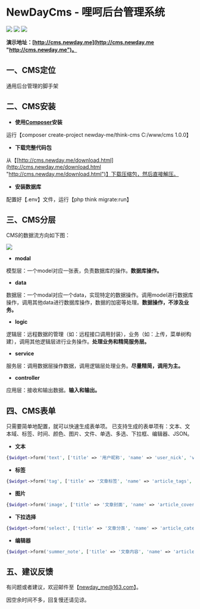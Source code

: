 # NewDayCms - 哩呵后台管理系统

![](https://img.shields.io/github/stars/newday-me/think-cms.svg) ![](https://img.shields.io/github/forks/newday-me/think-cms.svg) ![](https://img.shields.io/github/tag/newday-me/think-cms.svg)

**演示地址：[http://cms.newday.me](http://cms.newday.me "http://cms.newday.me")。**

## 一、CMS定位
通用后台管理的脚手架

## 二、CMS安装

* **使用[Composer](http://www.phpcomposer.com/ "Composer")安装**

运行【composer create-project newday-me/think-cms C:/www/cms 1.0.0】

*  **下载完整代码包**

从【[http://cms.newday.me/download.html](http://cms.newday.me/download.html "http://cms.newday.me/download.html")】下载压缩包，然后直接解压。

*  **安装数据库**

配置好【.env】文件，运行【php think migrate:run】

## 三、CMS分层

CMS的数据流方向如下图：

![](https://raw.githubusercontent.com/newday-me/think-cms/master/public/assets/image/flow.png)

* **modal**

模型层：一个model对应一张表，负责数据库的操作。**数据库操作。**

* **data**

数据层：一个modal对应一个data，实现特定的数据操作。调用model进行数据库操作，调用其他data进行数据库操作，数据的加密等处理。**数据操作，不涉及业务。**

* **logic**

逻辑层：远程数据的管理（如：远程接口调用封装），业务（如：上传，菜单树构建），调用其他逻辑层进行业务操作。**处理业务和精简服务层。**

* **service**

服务层：调用数据层操作数据，调用逻辑层处理业务。**尽量精简，调用为主。**

* **controller**

应用层：接收和输出数据。**输入和输出。**

## 四、CMS表单

只需要简单地配置，就可以快速生成表单项。
已支持生成的表单项有：文本、文本域、标签、时间、颜色、图片、文件、单选、多选、下拉框、编辑器、JSON。

* **文本**

```php
{$widget->form('text', ['title' => '用户昵称', 'name' => 'user_nick', 'value' => ''])}
```

* **标签**

```php
{$widget->form('tag', ['title' => '文章标签', 'name' => 'article_tags', 'value' => ''])}
```

* **图片**

```php
{$widget->form('image', ['title' => '文章封面', 'name' => 'article_cover', 'value' => ''])}
```

* **下拉选择**

```php
{$widget->form('select', ['title' => '文章分类', 'name' => 'article_cate', 'list' => $cate_list])}
```

* **编辑器**

```php
{$widget->form('summer_note', ['title' => '文章内容', 'name' => 'article_content', 'value' => ''])}
```

## 五、建议反馈

有问题或者建议，欢迎邮件至【newday_me@163.com】。

因空余时间不多，回复慢还请见谅。